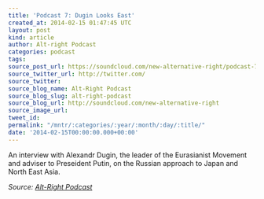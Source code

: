 ```yaml
---
title: 'Podcast 7: Dugin Looks East'
created_at: 2014-02-15 01:47:45 UTC
layout: post
kind: article
author: Alt-right Podcast
categories: podcast
tags: 
source_post_url: https://soundcloud.com/new-alternative-right/podcast-7-dugin-looks-east
source_twitter_url: http://twitter.com/
source_twitter: 
source_blog_name: Alt-Right Podcast
source_blog_slug: alt-right-podcast
source_blog_url: http://soundcloud.com/new-alternative-right
source_image_url: 
tweet_id: 
permalink: "/mntr/:categories/:year/:month/:day/:title/"
date: '2014-02-15T00:00:00.000+00:00'
---
```

An interview with Alexandr Dugin, the leader of the Eurasianist Movement and adviser to Preseident Putin, on the Russian approach to Japan and North East Asia.<div class="">
    <i>Source: <a href="http://soundcloud.com/new-alternative-right">Alt-Right Podcast</a></i>
</div>
